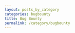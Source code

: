 ```yaml
---
layout: posts_by_category
categories: bugbounty
title: Bug Bounty
permalink: /category/bugbounty
---
```


